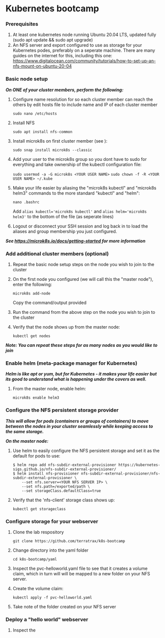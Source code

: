 # Kubernetes bootcamp

### Prerequisites

1. At least one kubernetes node running Ubuntu 20.04 LTS, updated fully (sudo apt update && sudo apt upgrade)
2. An NFS server and export configured to use as storage for your Kubernetes podes, preferably on a seperate machine.  There are many guides on the internet for this, including this one: https://www.digitalocean.com/community/tutorials/how-to-set-up-an-nfs-mount-on-ubuntu-20-04

### Basic node setup

***On ONE of your cluster members, perform the following:***

1. Configure name resolution for so each cluster member can reach the others by edit hosts file to include name and IP of each cluster member
    
    ```sudo nano /etc/hosts```

2. Install NFS

    ```sudo apt install nfs-common```

2. Install microk8s on first cluster member (see ):

    ```sudo snap install microk8s --classic```

3. Add your user to the microk8s group so you dont have to sudo for everything and take ownership of the kubectl configuration file:

    ```sudo usermod -a -G microk8s <YOUR USER NAME>```
    ```sudo chown -f -R <YOUR USER NAME> ~/.kube```

4. Make your life easier by aliasing the "microk8s kubectl" and "microk8s helm3" commands to the more standard "kubectl" and "helm":

    ```nano .bashrc```

    Add ```alias kubectl='microk8s kubectl'``` and ```alias helm='microk8s helm3'``` to the bottom of the file (as seperate lines)

5. Logout or disconnect your SSH session and log back in to load the aliases and group membership you just configured.

 ***See https://microk8s.io/docs/getting-started for more information***

### Add additional cluster members (optional)

1. Repeat the basic node setup steps on the node you wish to join to the cluster

2. On the first node you configured (we will call this the "master node"), enter the following:

    ```microk8s add-node```

    Copy the command/output provided

3. Run the command from the above step on the node you wish to join to the cluster

4. Verify that the node shows up from the master node:

    ```kubectl get nodes```

***Note: You can repeat these steps for as many nodes as you would like to join***

### Enable helm (meta-package manager for Kubernetes)

***Helm is like apt or yum, but for Kubernetes - it makes your life easier but its good to understand what is happening under the covers as well.***
   
1. From the master node, enable helm:

    ```microk8s enable helm3```

### Configure the NFS persistent storage provider

***This will allow for pods (containers or groups of containers) to move between the nodes in your cluster seamlessly while keeping access to the same storage.***

***On the master node:***

1. Use helm to easily configure the NFS persistent storage and set it as the default for pods to use:
   
    ```
    $ helm repo add nfs-subdir-external-provisioner https://kubernetes-sigs.github.io/nfs-subdir-external-provisioner/
    $ helm install nfs-provisioner nfs-subdir-external-provisioner/nfs-subdir-external-provisioner \
        --set nfs.server=<YOUR NFS SERVER IP> \
        --set nfs.path=/exported/path \
        --set storageClass.defaultClass=true
    ```
   
2. Verify that the 'nfs-client' storage class shows up:

    ```kubectl get storageclass```

### Configure storage for your webserver

1. Clone the lab respository

    ```git clone https://github.com/terratrax/k8s-bootcamp```

2. Change directory into the yaml folder

    ```cd k8s-bootcamp/yaml```

3. Inspect the pvc-helloworld.yaml file to see that it creates a volume claim, which in turn will will be mapped to a new folder on your NFS server.

4. Create the volume claim:

    ```kubectl apply -f pvc-helloworld.yaml```

4. Take note of the folder created on your NFS server

### Deploy a "hello world" webserver

1. Inspect the 



